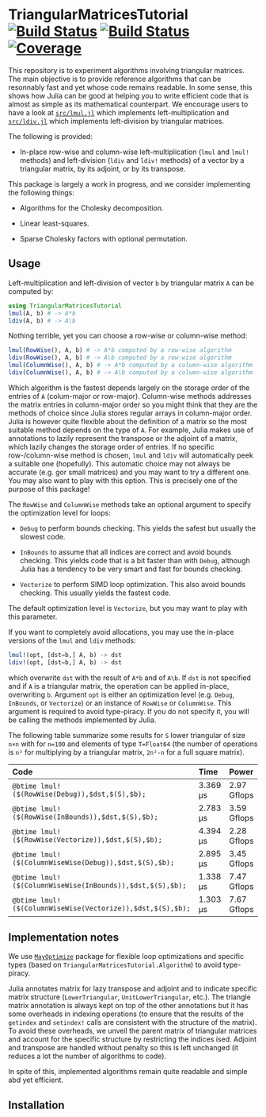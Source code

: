 # TriangularMatricesTutorial [![Build Status](https://github.com/emmt/TriangularMatricesTutorial.jl/actions/workflows/CI.yml/badge.svg?branch=main)](https://github.com/emmt/TriangularMatricesTutorial.jl/actions/workflows/CI.yml?query=branch%3Amain) [![Build Status](https://ci.appveyor.com/api/projects/status/github/emmt/TriangularMatricesTutorial.jl?svg=true)](https://ci.appveyor.com/project/emmt/TriangularMatricesTutorial-jl) [![Coverage](https://codecov.io/gh/emmt/TriangularMatricesTutorial.jl/branch/main/graph/badge.svg)](https://codecov.io/gh/emmt/TriangularMatricesTutorial.jl)

This repository is to experiment algorithms involving triangular matrices.  The
main objective is to provide reference algorithms that can be resonnably fast
and yet whose code remains readable.  In some sense, this shows how Julia can
be good at helping you to write efficient code that is almost as simple as its
mathematical counterpart.  We encourage users to have a look at
[`src/lmul.jl`](src/lmul.jl) which implements left-multiplication and
[`src/ldiv.jl`](src/ldiv.jl) which implements left-division by triangular
matrices.

The following is provided:

- In-place row-wise and column-wise left-multiplication (`lmul` and `lmul!`
  methods) and left-division (`ldiv` and `ldiv!` methods) of a vector by a
  triangular matrix, by its adjoint, or by its transpose.

This package is largely a work in progress, and we consider implementing the
following things:

- Algorithms for the Cholesky decomposition.

- Linear least-squares.

- Sparse Cholesky factors with optional permutation.


## Usage

Left-multiplication and left-division of vector `b` by triangular matrix `A`
can be computed by:

```julia
using TriangularMatricesTutorial
lmul(A, b) # -> A*b
ldiv(A, b) # -> A\b
```

Nothing terrible, yet you can choose a row-wise or column-wise method:

```julia
lmul(RowWise(), A, b) # -> A*b computed by a row-wise algorithm
ldiv(RowWise(), A, b) # -> A\b computed by a row-wise algorithm
lmul(ColumnWise(), A, b) # -> A*b computed by a column-wise algorithm
ldiv(ColumnWise(), A, b) # -> A\b computed by a column-wise algorithm
```

Which algorithm is the fastest depends largely on the storage order of the
entries of `A` (colum-major or row-major).  Column-wise methods addresses the
matrix entries in column-major order so you might think that they are the
methods of choice since Julia stores regular arrays in column-major order.
Julia is however quite flexible about the definition of a matrix so the most
suitable method depends on the type of `A`.  For example, Julia makes use of
annotations to lazily represent the transpose or the adjoint of a matrix, which
lazily changes the storage order of entries.  If no specific row-/column-wise
method is chosen, `lmul` and `ldiv` will automatically peek a suitable one
(hopefully).  This automatic choice may not always be accurate (e.g. gor small
matrices) and you may want to try a different one.  You may also want to play
with this option.  This is precisely one of the purpose of this package!

The `RowWise` and `ColumnWise` methods take an optional argument to specify the
optimization level for loops:

- `Debug` to perform bounds checking.  This yields the safest but usually
  the slowest code.

- `InBounds` to assume that all indices are correct and avoid bounds checking.
  This yields code that is a bit faster than with `Debug`, although Julia has a
  tendency to be very smart and fast for bounds checking.

- `Vectorize` to perform SIMD loop optimization.  This also avoid bounds
  checking.  This usually yields the fastest code.

The default optimization level is `Vectorize`, but you may want to play with
this parameter.

If you want to completely avoid allocations, you may use the in-place versions
of the `lmul` and `ldiv` methods:

```julia
lmul!(opt, [dst=b,] A, b) -> dst
ldiv!(opt, [dst=b,] A, b) -> dst
```

which overwrite `dst` with the result of `A*b` and of `A\b`.  If `dst` is not
specified and if `A` is a triangular matrix, the operation can be applied
in-place, overwriting `b`.  Argument `opt` is either an optimization level
(e.g. `Debug`, `InBounds`, or `Vectorize`) or an instance of `RowWise` or
`ColumnWise`.  This argument is required to avoid type-piracy.  If you do not
specify it, you will be calling the methods implemented by Julia.

The following table summarize some results for `S` lower triangular of size
`n×n` with for `n=100` and elements of type `T=Float64` (the number of
operations is `n²` for multiplying by a triangular matrix, `2n²-n` for a full
square matrix).

| Code                                                       | Time     | Power       |
|:-----------------------------------------------------------|:---------|:------------|
| `@btime lmul!($(RowWise(Debug)),$dst,$(S),$b);`            | 3.369 μs | 2.97 Gflops |
| `@btime lmul!($(RowWise(InBounds)),$dst,$(S),$b);`         | 2.783 μs | 3.59 Gflops |
| `@btime lmul!($(RowWise(Vectorize)),$dst,$(S),$b);`        | 4.394 μs | 2.28 Gflops |
| `@btime lmul!($(ColumnWiseWise(Debug)),$dst,$(S),$b);`     | 2.895 μs | 3.45 Gflops |
| `@btime lmul!($(ColumnWiseWise(InBounds)),$dst,$(S),$b);`  | 1.338 μs | 7.47 Gflops |
| `@btime lmul!($(ColumnWiseWise(Vectorize)),$dst,$(S),$b);` | 1.303 μs | 7.67 Gflops |


## Implementation notes

We use [`MayOptimize`]() package for flexible loop optimizations and specific
types (based on `TriangularMatricesTutorial.Algorithm`) to avoid type-piracy.

Julia annotates matrix for lazy transpose and adjoint and to indicate specific
matrix structure (`LowerTriangular`, `UnitLowerTriangular`, etc.).  The
triangle matrix annotation is always kept on top of the other annotations but
it has some overheads in indexing operations (to ensure that the results of the
`getindex` and `setindex!` calls are consistent with the structure of the
matrix).  To avoid these overheads, we unveil the parent matrix of triangular
matrices and account for the specific structure by restricting the indices
ised.  Adjoint and transpose are handled without penalty so this is left
unchanged (it reduces a lot the number of algorithms to code).

In spite of this, implemented algorithms remain quite readable and simple abd
yet efficient.

## Installation

